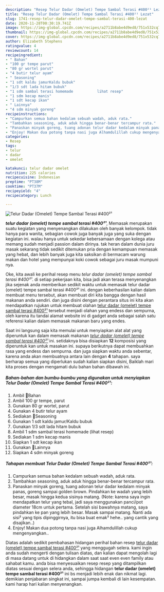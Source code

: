 ```yaml
---
description: "Resep Telur Dadar (Omelet) Tempe Sambal Terasi #400²¹ Lezat"
title: "Resep Telur Dadar (Omelet) Tempe Sambal Terasi #400²¹ Lezat"
slug: 1741-resep-telur-dadar-omelet-tempe-sambal-terasi-400-lezat
date: 2020-11-28T00:30:19.741Z
image: https://img-global.cpcdn.com/recipes/a2711b8abe4d9ed8/751x532cq70/telur-dadar-omelet-tempe-sambal-terasi-400-foto-resep-utama.jpg
thumbnail: https://img-global.cpcdn.com/recipes/a2711b8abe4d9ed8/751x532cq70/telur-dadar-omelet-tempe-sambal-terasi-400-foto-resep-utama.jpg
cover: https://img-global.cpcdn.com/recipes/a2711b8abe4d9ed8/751x532cq70/telur-dadar-omelet-tempe-sambal-terasi-400-foto-resep-utama.jpg
author: Elizabeth Stephens
ratingvalue: 4
reviewcount: 14
recipeingredient:
- " Bahan"
- "100 gr tempe parut"
- "80 gr wortel parut"
- "4 butir telur ayam"
- " Seasoning"
- "1 sdt kaldu jamurKaldu bubuk"
- "1/3 sdt lada hitam bubuk"
- "1 sdm sambal terasi homemade           lihat resep"
- "1 sdm kecap manis"
- "1 sdt kecap ikan"
- " Lainnya"
- "4 sdm minyak goreng"
recipeinstructions:
- "Campurkan semua bahan kedalam sebuah wadah, aduk rata."
- "Tambahkan seasoning, aduk aduk hingga benar-benar tercampur rata."
- "Panaskan minyak goreng, tuang adonan telur dadar kedalam minyak panas, goreng sampai golden brown. Pindahkan ke wadah yang lebih besar, masak hingga kedua sisinya matang. (Note: karena saya ingin mendapatkan telur yang tebal, jadi saya menggunakan panci/pot diameter 18cm untuk pertama. Setelah sisi bawahnya matang, saya pindahkan ke pan yang lebih besar. Masak sampai matang. Nanti ada sisi² yang tipis dipinggirnya, itu bisa buat emak² hehe.. yang cantik yang disajikan..)"
- "Enjoy! Makan dua potong tanpa nasi juga Alhamdulillah cukup mengenyangkan.."
categories:
- Resep
tags:
- telur
- dadar
- omelet

katakunci: telur dadar omelet 
nutrition: 225 calories
recipecuisine: Indonesian
preptime: "PT38M"
cooktime: "PT37M"
recipeyield: "4"
recipecategory: Lunch

---
```



![Telur Dadar (Omelet) Tempe Sambal Terasi #400²¹](https://img-global.cpcdn.com/recipes/a2711b8abe4d9ed8/751x532cq70/telur-dadar-omelet-tempe-sambal-terasi-400-foto-resep-utama.jpg)

<b><i>telur dadar (omelet) tempe sambal terasi #400²¹</i></b>, Memasak merupakan suatu kegiatan yang menyenangkan dilakukan oleh banyak kelompok. tidak hanya para wanita, sebagian cowok juga banyak juga yang suka dengan kegiatan ini. walau hanya untuk sekedar kebersamaan dengan kolega atau memang sudah menjadi passion dalam dirinya. tak heran dalam dunia juru masak sekarang tidak sedikit ditemukan pria dengan kemampuan memasak yang hebat, dan lebih banyak juga kita saksikan di bermacam warung makan dan hotel yang mempunyai koki cowok sebagai juru masak mumpuni nya.



Oke, kita awali ke perihal resep menu <i>telur dadar (omelet) tempe sambal terasi #400²¹</i>. di setiap pekerjaan kita, bisa jadi akan terasa menyenangkan jika sejenak anda memberikan sedikit waktu untuk memasak telur dadar (omelet) tempe sambal terasi #400²¹ ini. dengan keberhasilan kalian dalam membuat menu tersebut, akan membuat diri kita bangga dengan hasil makanan anda sendiri. dan juga disini dengan perantara situs ini kita akan mendapatkan rujukan untuk membuat olahan <u>telur dadar (omelet) tempe sambal terasi #400²¹</u> tersebut menjadi olahan yang endess dan sempurna, oleh karena itu tandai alamat website ini di gadget anda sebagai salah satu referensi kalian dalam memasak makanan baru yang endes.


Saat ini langsung saja kita memulai untuk menyiapkan alat alat yang diperuntuk kan dalam memasak makanan <u><i>telur dadar (omelet) tempe sambal terasi #400²¹</i></u> ini. setidaknya bisa disiapkan <b>12</b> komposisi yang diperuntuk kan untuk masakan ini. supaya berikutnya dapat membuahkan rasa yang endess dan sempurna. dan juga siapkan waktu anda sebentar, karena anda akan membuatnya antara lain dengan <b>4</b> tahapan. saya berharap semua yang diperlukan sudah kalian siapkan disini, Baiklah mari kita proses dengan mengamati dulu bahan bahan dibawah ini.

<!--inarticleads1-->

##### Bahan-bahan dan bumbu-bumbu yang digunakan untuk menyiapkan Telur Dadar (Omelet) Tempe Sambal Terasi #400²¹:

1. Ambil  🌷Bahan
1. Ambil 100 gr tempe, parut
1. Gunakan 80 gr wortel, parut
1. Gunakan 4 butir telur ayam
1. Sediakan  🌷Seasoning
1. Gunakan 1 sdt kaldu jamur/Kaldu bubuk
1. Gunakan 1/3 sdt lada hitam bubuk
1. Ambil 1 sdm sambal terasi homemade           (lihat resep)
1. Sediakan 1 sdm kecap manis
1. Siapkan 1 sdt kecap ikan
1. Gunakan  🌷Lainnya
1. Siapkan 4 sdm minyak goreng




<!--inarticleads2-->

##### Tahapan membuat Telur Dadar (Omelet) Tempe Sambal Terasi #400²¹:

1. Campurkan semua bahan kedalam sebuah wadah, aduk rata.
1. Tambahkan seasoning, aduk aduk hingga benar-benar tercampur rata.
1. Panaskan minyak goreng, tuang adonan telur dadar kedalam minyak panas, goreng sampai golden brown. Pindahkan ke wadah yang lebih besar, masak hingga kedua sisinya matang. (Note: karena saya ingin mendapatkan telur yang tebal, jadi saya menggunakan panci/pot diameter 18cm untuk pertama. Setelah sisi bawahnya matang, saya pindahkan ke pan yang lebih besar. Masak sampai matang. Nanti ada sisi² yang tipis dipinggirnya, itu bisa buat emak² hehe.. yang cantik yang disajikan..)
1. Enjoy! Makan dua potong tanpa nasi juga Alhamdulillah cukup mengenyangkan..




Diatas adalah sedikit pembahasan hidangan perihal bahan resep <u>telur dadar (omelet) tempe sambal terasi #400²¹</u> yang menggugah selera. kami ingin anda sudah mengerti dengan tulisan diatas, dan kalian dapat mengolah lagi di masa datang untuk di hidangkan dalam saat saat even even family atau sahabat kamu. anda bisa menyesuaikan resep resep yang ditampilkan diatas sesuai dengan selera anda, sehingga hidangan <b>telur dadar (omelet) tempe sambal terasi #400²¹</b> ini bs menjadi lebih enak dan nikmat lagi. demikian penjabaran singkat ini, sampai jumpa kembali di lain kesempatan. kami harap hari kalian menyenangkan.
